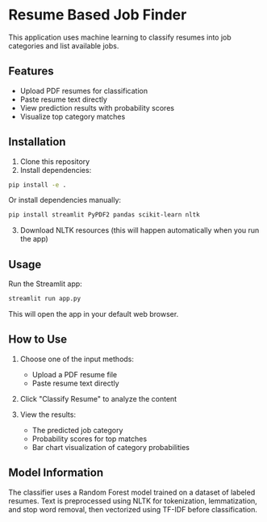 # Resume Based Job Finder

This application uses machine learning to classify resumes into job categories and list available jobs.

## Features

- Upload PDF resumes for classification
- Paste resume text directly
- View prediction results with probability scores
- Visualize top category matches

## Installation

1. Clone this repository
2. Install dependencies:

```bash
pip install -e .
```

Or install dependencies manually:

```bash
pip install streamlit PyPDF2 pandas scikit-learn nltk
```

3. Download NLTK resources (this will happen automatically when you run the app)

## Usage

Run the Streamlit app:

```bash
streamlit run app.py
```

This will open the app in your default web browser.

## How to Use

1. Choose one of the input methods:
   - Upload a PDF resume file
   - Paste resume text directly

2. Click "Classify Resume" to analyze the content

3. View the results:
   - The predicted job category
   - Probability scores for top matches
   - Bar chart visualization of category probabilities

## Model Information

The classifier uses a Random Forest model trained on a dataset of labeled resumes. Text is preprocessed using NLTK for tokenization, lemmatization, and stop word removal, then vectorized using TF-IDF before classification. 
